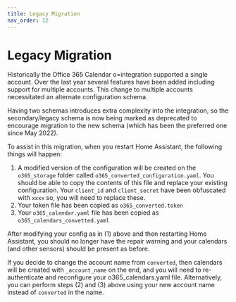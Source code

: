 ```yaml
---
title: Legacy Migration
nav_order: 12
---
```


# Legacy Migration
Historically the Office 365 Calendar o=integration supported a single account. Over the last year several features have been added including support for multiple accounts. This change to multiple accounts necessitated an alternate configuration schema.

Having two schemas introduces extra complexity into the integration, so the secondary/legacy schema is now being marked as deprecated to encourage migration to the new schema (which has been the preferred one since May 2022).

To assist in this migration, when you restart Home Assistant, the following things will happen:
1.	A modified version of the configuration will be created on the `o365_storage` folder called `o365_converted_configuration.yaml`. You should be able to copy the contents of this file and replace your existing configuration. Your `client_id` and `client_secret` have been obfuscated with `xxxx` so, you will need to replace these.
2.	Your token file has been copied as `o365_converted.token`
3.	Your `o365_calendar.yaml` file has been copied as `o365_calendars_convetted.yaml`

After modifying your config as in (1) above and then restarting Home Assistant, you should no longer have the repair warning and your calendars (and other sensors) should be present as before.

If you decide to change the account name from `converted`, then calendars will be created with `_account_name` on the end, and you will need to re-authenticate and reconfigure your o365_calendars.yaml file. Alternatively, you can perform steps (2) and (3) above using your new account name instead of `converted` in the name.
